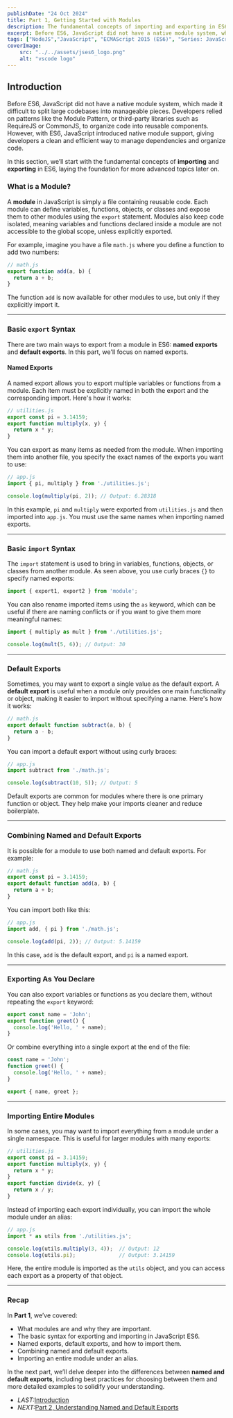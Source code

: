 ```yaml
---
publishDate: "24 Oct 2024"
title: Part 1, Getting Started with Modules
description: The fundamental concepts of importing and exporting in ES6
excerpt: Before ES6, JavaScript did not have a native module system, which made it difficult to split large codebases into manageable pieces
tags: ["NodeJS","JavaScript", "ECMAScript 2015 (ES6)", "Series: JavaScript ES6 import/export"]
coverImage:
    src: "../../assets/jses6_logo.png"
    alt: "vscode logo"
---
```


## Introduction

Before ES6, JavaScript did not have a native module system, which made it difficult to split large codebases into manageable pieces. Developers relied on patterns like the Module Pattern, or third-party libraries such as RequireJS or CommonJS, to organize code into reusable components. However, with ES6, JavaScript introduced native module support, giving developers a clean and efficient way to manage dependencies and organize code.

In this section, we’ll start with the fundamental concepts of **importing** and **exporting** in ES6, laying the foundation for more advanced topics later on.


### What is a Module?

A **module** in JavaScript is simply a file containing reusable code. Each module can define variables, functions, objects, or classes and expose them to other modules using the `export` statement. Modules also keep code isolated, meaning variables and functions declared inside a module are not accessible to the global scope, unless explicitly exported.

For example, imagine you have a file `math.js` where you define a function to add two numbers:

```javascript
// math.js
export function add(a, b) {
  return a + b;
}
```

The function `add` is now available for other modules to use, but only if they explicitly import it.

---

### Basic `export` Syntax

There are two main ways to export from a module in ES6: **named exports** and **default exports**. In this part, we'll focus on named exports.

#### Named Exports

A named export allows you to export multiple variables or functions from a module. Each item must be explicitly named in both the export and the corresponding import. Here's how it works:

```javascript
// utilities.js
export const pi = 3.14159;
export function multiply(x, y) {
  return x * y;
}
```

You can export as many items as needed from the module. When importing them into another file, you specify the exact names of the exports you want to use:

```javascript
// app.js
import { pi, multiply } from './utilities.js';

console.log(multiply(pi, 2)); // Output: 6.28318
```

In this example, `pi` and `multiply` were exported from `utilities.js` and then imported into `app.js`. You must use the same names when importing named exports.

---

### Basic `import` Syntax

The `import` statement is used to bring in variables, functions, objects, or classes from another module. As seen above, you use curly braces `{}` to specify named exports:

```javascript
import { export1, export2 } from 'module';
```

You can also rename imported items using the `as` keyword, which can be useful if there are naming conflicts or if you want to give them more meaningful names:

```javascript
import { multiply as mult } from './utilities.js';

console.log(mult(5, 6)); // Output: 30
```

---

### Default Exports

Sometimes, you may want to export a single value as the default export. A **default export** is useful when a module only provides one main functionality or object, making it easier to import without specifying a name. Here's how it works:

```javascript
// math.js
export default function subtract(a, b) {
  return a - b;
}
```

You can import a default export without using curly braces:

```javascript
// app.js
import subtract from './math.js';

console.log(subtract(10, 5)); // Output: 5
```

Default exports are common for modules where there is one primary function or object. They help make your imports cleaner and reduce boilerplate.

---

### Combining Named and Default Exports

It is possible for a module to use both named and default exports. For example:

```javascript
// math.js
export const pi = 3.14159;
export default function add(a, b) {
  return a + b;
}
```

You can import both like this:

```javascript
// app.js
import add, { pi } from './math.js';

console.log(add(pi, 2)); // Output: 5.14159
```

In this case, `add` is the default export, and `pi` is a named export.

---

### Exporting As You Declare

You can also export variables or functions as you declare them, without repeating the `export` keyword:

```javascript
export const name = 'John';
export function greet() {
  console.log('Hello, ' + name);
}
```

Or combine everything into a single export at the end of the file:

```javascript
const name = 'John';
function greet() {
  console.log('Hello, ' + name);
}

export { name, greet };
```

---

### Importing Entire Modules

In some cases, you may want to import everything from a module under a single namespace. This is useful for larger modules with many exports:

```javascript
// utilities.js
export const pi = 3.14159;
export function multiply(x, y) {
  return x * y;
}
export function divide(x, y) {
  return x / y;
}
```

Instead of importing each export individually, you can import the whole module under an alias:

```javascript
// app.js
import * as utils from './utilities.js';

console.log(utils.multiply(3, 4));  // Output: 12
console.log(utils.pi);              // Output: 3.14159
```

Here, the entire module is imported as the `utils` object, and you can access each export as a property of that object.

---

### Recap

In **Part 1**, we’ve covered:

- What modules are and why they are important.
- The basic syntax for exporting and importing in JavaScript ES6.
- Named exports, default exports, and how to import them.
- Combining named and default exports.
- Importing an entire module under an alias.

In the next part, we’ll delve deeper into the differences between **named and default exports**, including best practices for choosing between them and more detailed examples to solidify your understanding.

- *LAST:*[Introduction](/posts/javascript-es6-import-export-introduction)
- *NEXT:*[Part 2, Understanding Named and Default Exports](/posts/javascript-es6-import-export-part-3)
